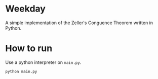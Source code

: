 # Weekday

A simple implementation of the Zeller's Conguence Theorem written in Python.

# How to run

Use a python interpreter on `main.py`.

```python
python main.py
```
